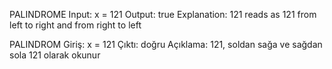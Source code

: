 PALINDROME
Input: x = 121
Output: true
Explanation: 121 reads as 121 from left to right and from right to left

PALINDROM
Giriş: x = 121
Çıktı: doğru
Açıklama: 121, soldan sağa ve sağdan sola 121 olarak okunur
